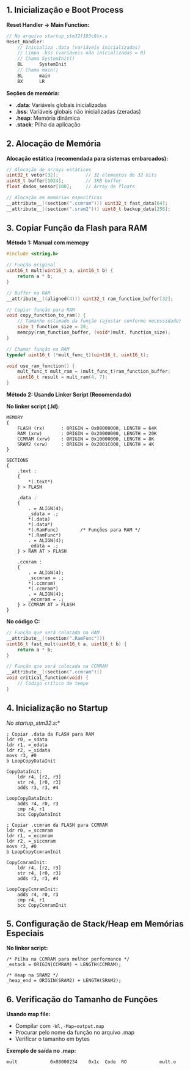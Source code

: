 ## 1. Inicialização e Boot Process

**Reset Handler → Main Function:**
```c
// No arquivo startup_stm32f103c8tx.s
Reset_Handler:
    // Inicializa .data (variáveis inicializadas)
    // Limpa .bss (variáveis não inicializadas = 0)
    // Chama SystemInit()
    BL      SystemInit
    // Chama main()
    BL      main
    BX      LR
```

**Seções de memória:**
- **.data**: Variáveis globais inicializadas
- **.bss**: Variáveis globais não inicializadas (zeradas)
- **.heap**: Memória dinâmica
- **.stack**: Pilha da aplicação

## 2. Alocação de Memória

**Alocação estática (recomendada para sistemas embarcados):**
```c
// Alocação de arrays estáticos
uint32_t vetor[32];          // 32 elementos de 32 bits
uint8_t buffer[1024];        // 1KB buffer
float dados_sensor[100];     // Array de floats

// Alocação em memórias específicas
__attribute__((section(".ccmram"))) uint32_t fast_data[64];
__attribute__((section(".sram2"))) uint8_t backup_data[256];
```

## 3. Copiar Função da Flash para RAM

**Método 1: Manual com memcpy**
```c
#include <string.h>

// Função original
uint16_t mult(uint16_t a, uint16_t b) {
    return a * b;
}

// Buffer na RAM
__attribute__((aligned(4))) uint32_t ram_function_buffer[32];

// Copiar função para RAM
void copy_function_to_ram() {
    // Tamanho estimado da função (ajustar conforme necessidade)
    size_t function_size = 28;
    memcpy(ram_function_buffer, (void*)mult, function_size);
}

// Chamar função na RAM
typedef uint16_t (*mult_func_t)(uint16_t, uint16_t);

void use_ram_function() {
    mult_func_t mult_ram = (mult_func_t)ram_function_buffer;
    uint16_t result = mult_ram(4, 7);
}
```

**Método 2: Usando Linker Script (Recomendado)**

**No linker script (.ld):**
```ld
MEMORY
{
    FLASH (rx)      : ORIGIN = 0x08000000, LENGTH = 64K
    RAM (xrw)       : ORIGIN = 0x20000000, LENGTH = 20K
    CCMRAM (xrw)    : ORIGIN = 0x10000000, LENGTH = 8K
    SRAM2 (xrw)     : ORIGIN = 0x2001C000, LENGTH = 4K
}

SECTIONS
{
    .text :
    {
        *(.text*)
    } > FLASH
    
    .data :
    {
        . = ALIGN(4);
        _sdata = .;
        *(.data)
        *(.data*)
        *(.RamFunc)        /* Funções para RAM */
        *(.RamFunc*)
        . = ALIGN(4);
        _edata = .;
    } > RAM AT > FLASH
    
    .ccmram :
    {
        . = ALIGN(4);
        _sccmram = .;
        *(.ccmram)
        *(.ccmram*)
        . = ALIGN(4);
        _eccmram = .;
    } > CCMRAM AT > FLASH
}
```

**No código C:**
```c
// Função que será colocada na RAM
__attribute__((section(".RamFunc"))) 
uint16_t fast_mult(uint16_t a, uint16_t b) {
    return a * b;
}

// Função que será colocada na CCMRAM
__attribute__((section(".ccmram"))) 
void critical_function(void) {
    // Código crítico de tempo
}
```

## 4. Inicialização no Startup

**No startup_stm32*.s:**
```assembly
; Copiar .data da FLASH para RAM
ldr r0, =_sdata
ldr r1, =_edata
ldr r2, =_sidata
movs r3, #0
b LoopCopyDataInit

CopyDataInit:
    ldr r4, [r2, r3]
    str r4, [r0, r3]
    adds r3, r3, #4

LoopCopyDataInit:
    adds r4, r0, r3
    cmp r4, r1
    bcc CopyDataInit

; Copiar .ccmram da FLASH para CCMRAM
ldr r0, =_sccmram
ldr r1, =_eccmram
ldr r2, =_siccmram
movs r3, #0
b LoopCopyCcmramInit

CopyCcmramInit:
    ldr r4, [r2, r3]
    str r4, [r0, r3]
    adds r3, r3, #4

LoopCopyCcmramInit:
    adds r4, r0, r3
    cmp r4, r1
    bcc CopyCcmramInit
```

## 5. Configuração de Stack/Heap em Memórias Especiais

**No linker script:**
```ld
/* Pilha na CCMRAM para melhor performance */
_estack = ORIGIN(CCMRAM) + LENGTH(CCMRAM);

/* Heap na SRAM2 */
_heap_end = ORIGIN(SRAM2) + LENGTH(SRAM2);
```

## 6. Verificação do Tamanho de Funções

**Usando map file:**
- Compilar com `-Wl,-Map=output.map`
- Procurar pelo nome da função no arquivo .map
- Verificar o tamanho em bytes

**Exemplo de saída no .map:**
```
mult            0x08000234    0x1c  Code  RO            mult.o
```
